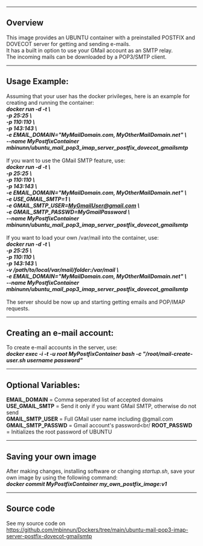 -----------------------
Overview
-----------------------
This image provides an UBUNTU container with a preinstalled POSTFIX and DOVECOT server for getting and sending e-mails.<br/>
It has a built in option to use your GMail account as an SMTP relay.<br/>
The incoming mails can be downloaded by a POP3/SMTP client.<br/>

-----------------------
Usage Example:
-----------------------
Assuming that your user has the docker privileges, here is an example for creating and running the container:<br/>
***docker run -d -t \\<br/>
-p 25:25 \\<br/>
-p 110:110 \\<br/>
-p 143:143 \\<br/>
-e EMAIL_DOMAIN="MyMailDomain.com, MyOtherMailDomain.net" \\<br/>
--name MyPostfixContainer mbinunn/ubuntu_mail_pop3_imap_server_postfix_dovecot_gmailsmtp***<br/>
<br/>
If you want to use the GMail SMTP feature, use:<br/>
***docker run -d -t \\<br/>
-p 25:25 \\<br/>
-p 110:110 \\<br/>
-p 143:143 \\<br/>
-e EMAIL_DOMAIN="MyMailDomain.com, MyOtherMailDomain.net" \\<br/>
-e USE_GMAIL_SMTP=1 \\<br/>
-e GMAIL_SMTP_USER=MyGmailUser@gmail.com \\<br/>
-e GMAIL_SMTP_PASSWD=MyGmailPassword \\<br/>
--name MyPostfixContainer mbinunn/ubuntu_mail_pop3_imap_server_postfix_dovecot_gmailsmtp***<br/>
<br/>
If you want to load your own /var/mail into the container, use:<br/>
***docker run -d -t \\<br/>
-p 25:25 \\<br/>
-p 110:110 \\<br/>
-p 143:143 \\<br/>
-v /path/to/local/var/mail/folder:/var/mail \\<br/>
-e EMAIL_DOMAIN="MyMailDomain.com, MyOtherMailDomain.net" \\<br/>
--name MyPostfixContainer mbinunn/ubuntu_mail_pop3_imap_server_postfix_dovecot_gmailsmtp***<br/>
<br/>
The server should be now up and starting getting emails and POP/IMAP requests.<br/>

-----------------------
Creating an e-mail account:
-----------------------
To create e-mail accounts in the server, use:<br/>
***docker exec -i -t -u root MyPostfixContainer bash -c "/root/mail-create-user.sh username password"***<br/>

-----------------------
Optional Variables:
-----------------------
**EMAIL_DOMAIN** = Comma seperated list of accepted domains<br/>
**USE_GMAIL_SMTP** = Send it only if you want GMail SMTP, otherwise do not send<br/>
**GMAIL_SMTP_USER** = Full GMail user name including @gmail.com<br/>
**GMAIL_SMTP_PASSWD** = Gmail account's password<br/
**ROOT_PASSWD** = Initializes the root password of UBUNTU<br/> 

-----------------------
Saving your own image
-----------------------
After making changes, installing software or changing *startup.sh*, save your own image by using the following command:<br/>
***docker commit MyPostfixContainer my_own_postfix_image:v1***<br/>

-----------------------
Source code
-----------------------
See my source code on https://github.com/mbinnun/Dockers/tree/main/ubuntu-mail-pop3-imap-server-postfix-dovecot-gmailsmtp
